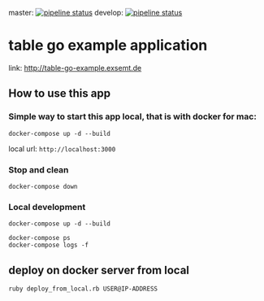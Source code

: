 master: [![pipeline status](https://gitlab.com/exsemt/table_go_example/badges/master/pipeline.svg)](https://gitlab.com/exsemt/table_go_example/commits/master)
develop: [![pipeline status](https://gitlab.com/exsemt/table_go_example/badges/develop/pipeline.svg)](https://gitlab.com/exsemt/table_go_example/commits/develop)

# table go example application

link: http://table-go-example.exsemt.de

## How to use this app

### Simple way to start this app local, that is with docker for mac:
```
docker-compose up -d --build
```
local url: `http://localhost:3000`

### Stop and clean

```
docker-compose down
```

### Local development

```
docker-compose up -d --build

docker-compose ps
docker-compose logs -f

```

## deploy on docker server from local
```
ruby deploy_from_local.rb USER@IP-ADDRESS
```
